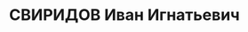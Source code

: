---
title: СВИРИДОВ Иван Игнатьевич
description: 'Авиатехник 25-й авиаэскадрильи 100-й авиабригады. Воентехник 2 ранга

  Приговор: ИТЛ'
---